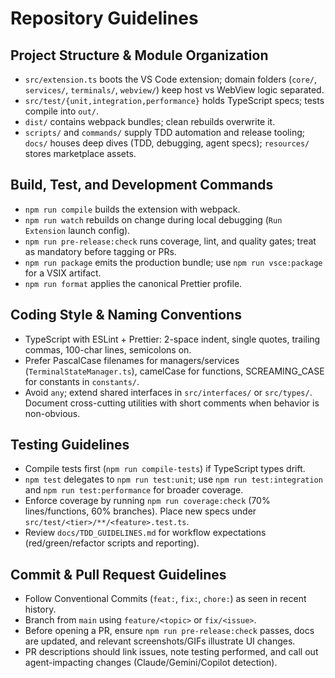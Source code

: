# Repository Guidelines

## Project Structure & Module Organization
- `src/extension.ts` boots the VS Code extension; domain folders (`core/`, `services/`, `terminals/`, `webview/`) keep host vs WebView logic separated.
- `src/test/{unit,integration,performance}` holds TypeScript specs; tests compile into `out/`.
- `dist/` contains webpack bundles; clean rebuilds overwrite it.
- `scripts/` and `commands/` supply TDD automation and release tooling; `docs/` houses deep dives (TDD, debugging, agent specs); `resources/` stores marketplace assets.

## Build, Test, and Development Commands
- `npm run compile` builds the extension with webpack.
- `npm run watch` rebuilds on change during local debugging (`Run Extension` launch config).
- `npm run pre-release:check` runs coverage, lint, and quality gates; treat as mandatory before tagging or PRs.
- `npm run package` emits the production bundle; use `npm run vsce:package` for a VSIX artifact.
- `npm run format` applies the canonical Prettier profile.

## Coding Style & Naming Conventions
- TypeScript with ESLint + Prettier: 2-space indent, single quotes, trailing commas, 100-char lines, semicolons on.
- Prefer PascalCase filenames for managers/services (`TerminalStateManager.ts`), camelCase for functions, SCREAMING_CASE for constants in `constants/`.
- Avoid `any`; extend shared interfaces in `src/interfaces/` or `src/types/`. Document cross-cutting utilities with short comments when behavior is non-obvious.

## Testing Guidelines
- Compile tests first (`npm run compile-tests`) if TypeScript types drift.
- `npm test` delegates to `npm run test:unit`; use `npm run test:integration` and `npm run test:performance` for broader coverage.
- Enforce coverage by running `npm run coverage:check` (70% lines/functions, 60% branches). Place new specs under `src/test/<tier>/**/<feature>.test.ts`.
- Review `docs/TDD_GUIDELINES.md` for workflow expectations (red/green/refactor scripts and reporting).

## Commit & Pull Request Guidelines
- Follow Conventional Commits (`feat:`, `fix:`, `chore:`) as seen in recent history.
- Branch from `main` using `feature/<topic>` or `fix/<issue>`.
- Before opening a PR, ensure `npm run pre-release:check` passes, docs are updated, and relevant screenshots/GIFs illustrate UI changes.
- PR descriptions should link issues, note testing performed, and call out agent-impacting changes (Claude/Gemini/Copilot detection).
